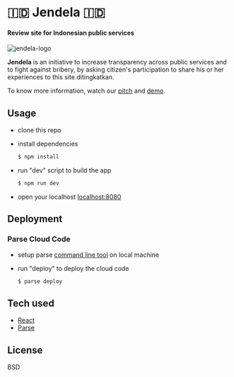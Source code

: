 # 🇮🇩 Jendela 🇮🇩
#### Review site for Indonesian public services

![jendela-logo](http://www.jende.la/img/jendela-banner.png)

__Jendela__ is an initiative to increase transparency across public services and to fight against bribery, by asking citizen's participation to share his or her experiences to this site.ditingkatkan.

To know more information, watch our [pitch](https://youtu.be/gg_wcLIH4RA) and [demo](https://youtu.be/GBR3htH78mw).

## Usage

* clone this repo
* install dependencies

  ```sh
  $ npm install
  ```

* run "dev" script to build the app

  ```sh
  $ npm run dev
  ```

* open your localhost [localhost:8080](http://localhost:8080)

## Deployment

### Parse Cloud Code

* setup parse [command line tool](https://parse.com/docs/cloudcode/guide#command-line-installation) on local machine 
* run "deploy" to deploy the cloud code

  ```sh
  $ parse deploy
  ```

## Tech used

- [React](https://facebook.github.io/react/)
- [Parse](https://parse.com)

## License

BSD
